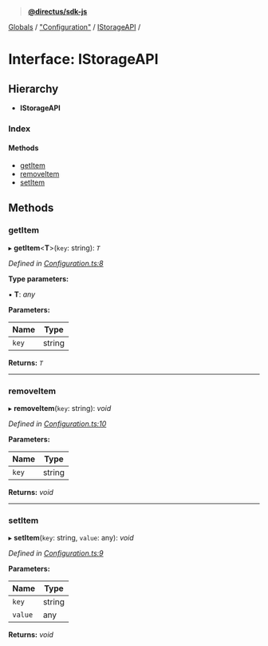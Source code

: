 > **[@directus/sdk-js](../README.md)**

[Globals](../README.md) / ["Configuration"](../modules/_configuration_.md) / [IStorageAPI](_configuration_.istorageapi.md) /

# Interface: IStorageAPI

## Hierarchy

* **IStorageAPI**

### Index

#### Methods

* [getItem](_configuration_.istorageapi.md#getitem)
* [removeItem](_configuration_.istorageapi.md#removeitem)
* [setItem](_configuration_.istorageapi.md#setitem)

## Methods

###  getItem

▸ **getItem**<**T**>(`key`: string): *`T`*

*Defined in [Configuration.ts:8](https://github.com/janbiasi/sdk-js/blob/b445ae7/src/Configuration.ts#L8)*

**Type parameters:**

▪ **T**: *any*

**Parameters:**

Name | Type |
------ | ------ |
`key` | string |

**Returns:** *`T`*

___

###  removeItem

▸ **removeItem**(`key`: string): *void*

*Defined in [Configuration.ts:10](https://github.com/janbiasi/sdk-js/blob/b445ae7/src/Configuration.ts#L10)*

**Parameters:**

Name | Type |
------ | ------ |
`key` | string |

**Returns:** *void*

___

###  setItem

▸ **setItem**(`key`: string, `value`: any): *void*

*Defined in [Configuration.ts:9](https://github.com/janbiasi/sdk-js/blob/b445ae7/src/Configuration.ts#L9)*

**Parameters:**

Name | Type |
------ | ------ |
`key` | string |
`value` | any |

**Returns:** *void*